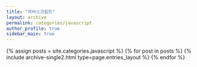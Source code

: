 ```yaml
---
title: "자바스크립트"
layout: archive
permalink: categories/javascript
author_profile: true
sidebar_main: true
---
```


{% assign posts = site.categories.javascript %}
{% for post in posts %} {% include archive-single2.html type=page.entries_layout %} {% endfor %}

